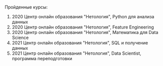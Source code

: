 Пройденные курсы:
1. 2020 Центр онлайн образования "Нетология", Python для анализа данных
2. 2020 Центр онлайн образования "Нетология", Feature Engineering
3. 2020 Центр онлайн образования "Нетология", Математика для Data Science
4. 2021 Центр онлайн образования "Нетология", SQL и получение данных
5. 2021 Центр онлайн образования "Нетология", Data Scientist, программа переподготовки

